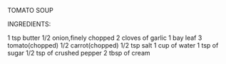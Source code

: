 TOMATO SOUP

INGREDIENTS:

1 tsp butter
1/2 onion,finely chopped
2 cloves of garlic
1 bay leaf
3 tomato(chopped)
1/2 carrot(chopped)
1/2 tsp salt
1 cup of water
1 tsp of sugar
1/2 tsp of crushed pepper
2 tbsp of cream


